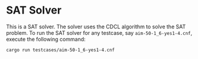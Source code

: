 # SAT Solver

This is a SAT solver. The solver uses the CDCL algorithm to solve the SAT problem.
To run the SAT solver for any testcase, say `aim-50-1_6-yes1-4.cnf`, execute the following command:

```bash
cargo run testcases/aim-50-1_6-yes1-4.cnf
```
